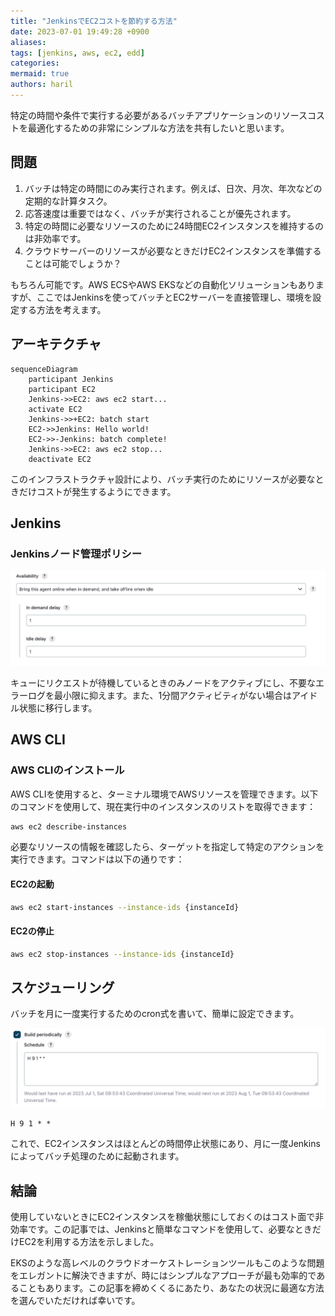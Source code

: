 ```yaml
---
title: "JenkinsでEC2コストを節約する方法"
date: 2023-07-01 19:49:28 +0900
aliases: 
tags: [jenkins, aws, ec2, edd]
categories: 
mermaid: true
authors: haril
---
```


特定の時間や条件で実行する必要があるバッチアプリケーションのリソースコストを最適化するための非常にシンプルな方法を共有したいと思います。

## 問題

1. バッチは特定の時間にのみ実行されます。例えば、日次、月次、年次などの定期的な計算タスク。
2. 応答速度は重要ではなく、バッチが実行されることが優先されます。
3. 特定の時間に必要なリソースのために24時間EC2インスタンスを維持するのは非効率です。
4. クラウドサーバーのリソースが必要なときだけEC2インスタンスを準備することは可能でしょうか？

もちろん可能です。AWS ECSやAWS EKSなどの自動化ソリューションもありますが、ここではJenkinsを使ってバッチとEC2サーバーを直接管理し、環境を設定する方法を考えます。

## アーキテクチャ

```mermaid
sequenceDiagram
    participant Jenkins
    participant EC2
    Jenkins->>EC2: aws ec2 start...
    activate EC2
    Jenkins->>+EC2: batch start
    EC2->>Jenkins: Hello world!
    EC2->>-Jenkins: batch complete!
    Jenkins->>EC2: aws ec2 stop...
    deactivate EC2
```

このインフラストラクチャ設計により、バッチ実行のためにリソースが必要なときだけコストが発生するようにできます。

## Jenkins

### Jenkinsノード管理ポリシー

![image](./Pasted-image-20230617191854.webp)

キューにリクエストが待機しているときのみノードをアクティブにし、不要なエラーログを最小限に抑えます。また、1分間アクティビティがない場合はアイドル状態に移行します。

## AWS CLI

### AWS CLIのインストール

AWS CLIを使用すると、ターミナル環境でAWSリソースを管理できます。以下のコマンドを使用して、現在実行中のインスタンスのリストを取得できます：

```bash
aws ec2 describe-instances
```

必要なリソースの情報を確認したら、ターゲットを指定して特定のアクションを実行できます。コマンドは以下の通りです：

#### EC2の起動

```bash
aws ec2 start-instances --instance-ids {instanceId}
```

#### EC2の停止

```bash
aws ec2 stop-instances --instance-ids {instanceId}
```

## スケジューリング

バッチを月に一度実行するためのcron式を書いて、簡単に設定できます。

![image](./Pasted-image-20230701193759.webp)

```text
H 9 1 * *
```

これで、EC2インスタンスはほとんどの時間停止状態にあり、月に一度Jenkinsによってバッチ処理のために起動されます。

## 結論

使用していないときにEC2インスタンスを稼働状態にしておくのはコスト面で非効率です。この記事では、Jenkinsと簡単なコマンドを使用して、必要なときだけEC2を利用する方法を示しました。

EKSのような高レベルのクラウドオーケストレーションツールもこのような問題をエレガントに解決できますが、時にはシンプルなアプローチが最も効率的であることもあります。この記事を締めくくるにあたり、あなたの状況に最適な方法を選んでいただければ幸いです。